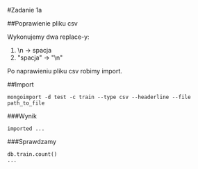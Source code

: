 #Zadanie 1a

##Poprawienie pliku csv

Wykonujemy dwa replace-y:
1. \n -> spacja
2. \"spacja\" -> \"\n\" 

Po naprawieniu pliku csv robimy import.

##Import

`mongoimport -d test -c train --type csv --headerline --file path_to_file`

###Wynik

`imported ...`

###Sprawdzamy

	db.train.count()
	...


